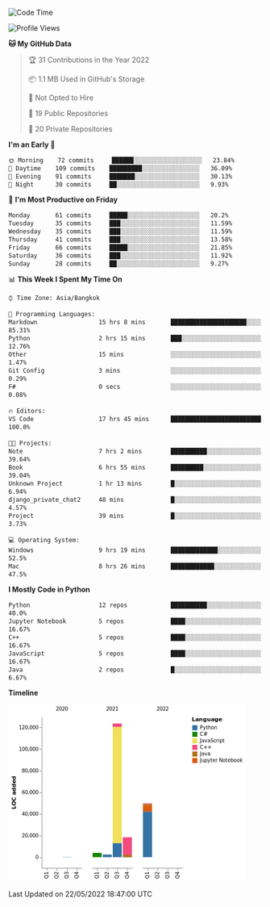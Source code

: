 <!--START_SECTION:waka-->
![Code Time](http://img.shields.io/badge/Code%20Time-0%20secs-blue)

![Profile Views](http://img.shields.io/badge/Profile%20Views-6-blue)

**🐱 My GitHub Data** 

> 🏆 31 Contributions in the Year 2022
 > 
> 📦 1.1 MB Used in GitHub's Storage 
 > 
> 🚫 Not Opted to Hire
 > 
> 📜 19 Public Repositories 
 > 
> 🔑 20 Private Repositories  
 > 
**I'm an Early 🐤** 

```text
🌞 Morning    72 commits     ██████░░░░░░░░░░░░░░░░░░░   23.84% 
🌆 Daytime    109 commits    █████████░░░░░░░░░░░░░░░░   36.09% 
🌃 Evening    91 commits     ███████░░░░░░░░░░░░░░░░░░   30.13% 
🌙 Night      30 commits     ██░░░░░░░░░░░░░░░░░░░░░░░   9.93%

```
📅 **I'm Most Productive on Friday** 

```text
Monday       61 commits     █████░░░░░░░░░░░░░░░░░░░░   20.2% 
Tuesday      35 commits     ███░░░░░░░░░░░░░░░░░░░░░░   11.59% 
Wednesday    35 commits     ███░░░░░░░░░░░░░░░░░░░░░░   11.59% 
Thursday     41 commits     ███░░░░░░░░░░░░░░░░░░░░░░   13.58% 
Friday       66 commits     █████░░░░░░░░░░░░░░░░░░░░   21.85% 
Saturday     36 commits     ███░░░░░░░░░░░░░░░░░░░░░░   11.92% 
Sunday       28 commits     ██░░░░░░░░░░░░░░░░░░░░░░░   9.27%

```


📊 **This Week I Spent My Time On** 

```text
⌚︎ Time Zone: Asia/Bangkok

💬 Programming Languages: 
Markdown                 15 hrs 8 mins       █████████████████████░░░░   85.31% 
Python                   2 hrs 15 mins       ███░░░░░░░░░░░░░░░░░░░░░░   12.76% 
Other                    15 mins             ░░░░░░░░░░░░░░░░░░░░░░░░░   1.47% 
Git Config               3 mins              ░░░░░░░░░░░░░░░░░░░░░░░░░   0.29% 
F#                       0 secs              ░░░░░░░░░░░░░░░░░░░░░░░░░   0.08%

🔥 Editors: 
VS Code                  17 hrs 45 mins      █████████████████████████   100.0%

🐱‍💻 Projects: 
Note                     7 hrs 2 mins        ██████████░░░░░░░░░░░░░░░   39.64% 
Book                     6 hrs 55 mins       █████████░░░░░░░░░░░░░░░░   39.04% 
Unknown Project          1 hr 13 mins        █░░░░░░░░░░░░░░░░░░░░░░░░   6.94% 
django_private_chat2     48 mins             █░░░░░░░░░░░░░░░░░░░░░░░░   4.57% 
Project                  39 mins             █░░░░░░░░░░░░░░░░░░░░░░░░   3.73%

💻 Operating System: 
Windows                  9 hrs 19 mins       █████████████░░░░░░░░░░░░   52.5% 
Mac                      8 hrs 26 mins       ████████████░░░░░░░░░░░░░   47.5%

```

**I Mostly Code in Python** 

```text
Python                   12 repos            ██████████░░░░░░░░░░░░░░░   40.0% 
Jupyter Notebook         5 repos             ████░░░░░░░░░░░░░░░░░░░░░   16.67% 
C++                      5 repos             ████░░░░░░░░░░░░░░░░░░░░░   16.67% 
JavaScript               5 repos             ████░░░░░░░░░░░░░░░░░░░░░   16.67% 
Java                     2 repos             █░░░░░░░░░░░░░░░░░░░░░░░░   6.67%

```


**Timeline**

![Chart not found](https://raw.githubusercontent.com/pntt3011/pntt3011/main/charts/bar_graph.png) 


 Last Updated on 22/05/2022 18:47:00 UTC
<!--END_SECTION:waka-->
